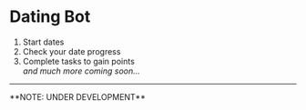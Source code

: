 # Dating Bot
1. Start dates
2. Check your date progress
3. Complete tasks to gain points <br>
*and much more coming soon...*
<hr></hr>
**NOTE: UNDER DEVELOPMENT**
